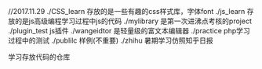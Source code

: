//2017.11.29
./CSS_learn 存放的是一些有趣的css样式库，字体font
./js_learn  存放的是js高级编程学习过程中js的代码
./mylibrary 是第一次进沸点考核的project
./plugin_test js插件
	./wangeidtor 是轻量级的富文本编辑器
./practice php学习过程中的测试
./publilc 样例(不重要)
./zhihu 暑期学习仿照知乎日报


学习存放代码的仓库

